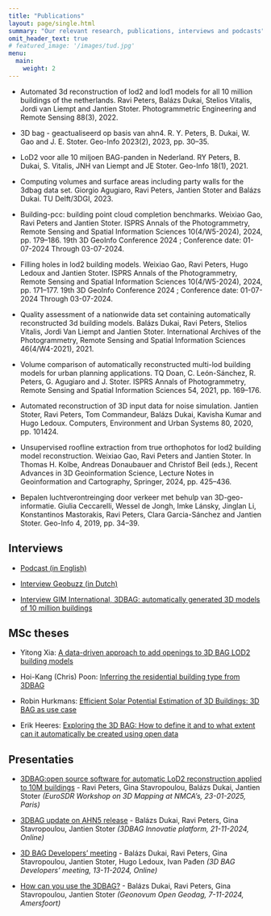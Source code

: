 ```yaml
---
title: "Publications"
layout: page/single.html
summary: "Our relevant research, publications, interviews and podcasts"
omit_header_text: true
# featured_image: '/images/tud.jpg'
menu:
  main:
    weight: 2
---
```



- Automated 3d reconstruction of lod2 and lod1 models for all 10 million buildings of the netherlands. Ravi Peters, Balázs Dukai, Stelios Vitalis, Jordi van Liempt and Jantien Stoter. Photogrammetric Engineering and Remote Sensing 88(3), 2022.

- 3D bag - geactualiseerd op basis van ahn4. R. Y. Peters, B. Dukai, W. Gao and J. E. Stoter. Geo-Info 2023(2), 2023, pp. 30–35.

- LoD2 voor alle 10 miljoen BAG-panden in Nederland. RY Peters, B. Dukai, S. Vitalis, JNH van Liempt and JE Stoter. Geo-Info 18(1), 2021.

- Computing volumes and surface areas including party walls for the 3dbag data set. Giorgio Agugiaro, Ravi Peters, Jantien Stoter and Balázs Dukai. TU Delft/3DGI, 2023.

- Building-pcc: building point cloud completion benchmarks. Weixiao Gao, Ravi Peters and Jantien Stoter. ISPRS Annals of the Photogrammetry, Remote Sensing and Spatial Information Sciences 10(4/W5-2024), 2024, pp. 179–186. 19th 3D GeoInfo Conference 2024 ; Conference date: 01-07-2024 Through 03-07-2024.
 
- Filling holes in lod2 building models. Weixiao Gao, Ravi Peters, Hugo Ledoux and Jantien Stoter. ISPRS Annals of the Photogrammetry, Remote Sensing and Spatial Information Sciences 10(4/W5-2024), 2024, pp. 171–177. 19th 3D GeoInfo Conference 2024 ; Conference date: 01-07-2024 Through 03-07-2024.

- Quality assessment of a nationwide data set containing automatically reconstructed 3d building models. Balázs Dukai, Ravi Peters, Stelios Vitalis, Jordi Van Liempt and Jantien Stoter. International Archives of the Photogrammetry, Remote Sensing and Spatial Information Sciences 46(4/W4-2021), 2021.

- Volume comparison of automatically reconstructed multi-lod building models for urban planning applications. TQ Doan, C. León-Sánchez, R. Peters, G. Agugiaro and J. Stoter. ISPRS Annals of Photogrammetry, Remote Sensing and Spatial Information Sciences 54, 2021, pp. 169–176.

- Automated reconstruction of 3D input data for noise simulation. Jantien Stoter, Ravi Peters, Tom Commandeur, Balázs Dukai, Kavisha Kumar and Hugo Ledoux. Computers, Environment and Urban Systems 80, 2020, pp. 101424.

- Unsupervised roofline extraction from true orthophotos for lod2 building model reconstruction. Weixiao Gao, Ravi Peters and Jantien Stoter. In Thomas H. Kolbe, Andreas Donaubauer and Christof Beil (eds.), Recent Advances in 3D Geoinformation Science, Lecture Notes in Geoinformation and Cartography, Springer, 2024, pp. 425–436.

- Bepalen luchtverontreinging door verkeer met behulp van 3D-geo-informatie. Giulia Ceccarelli, Wessel de Jongh, Imke Lánsky, Jinglan Li, Konstantinos Mastorakis, Ravi Peters, Clara Garcia-Sánchez and Jantien Stoter. Geo-Info 4, 2019, pp. 34–39.
 
## Interviews

- [Podcast (in English)](https://www.esri.nl/nl-nl/newsroom/podcast/something-spatial-digital-twin-toont-de-wereld-het-belang-van-locatie/)

- [Interview Geobuzz (in Dutch)](https://geoinformatienederland.nl/videos/jantien-stoter-over-3d-bag/)

- [Interview GIM International, 3DBAG: automatically generated 3D models of 10 million buildings](https://www.gim-international.com/content/article/3dbag-automatically-generated-3d-models-of-10-million-buildings)


## MSc theses

- Yitong Xia: [A data-driven approach to add openings to 3D BAG LOD2 building models](https://repository.tudelft.nl/record/uuid%3Aeaff38b9-65f4-4c1c-8cec-aebd8fc4b18f)

- Hoi-Kang (Chris) Poon: [Inferring the residential building type from 3DBAG](https://repository.tudelft.nl/record/uuid:3ef77acb-b38b-4fa5-9b1e-31813b00b739)

- Robin Hurkmans: [Efficient Solar Potential Estimation of 3D Buildings: 3D BAG as use case](https://repository.tudelft.nl/record/uuid:0d6fe201-5676-48c0-850f-942d1ee9a353)

- Erik Heeres: [Exploring the 3D BAG: How to define it and to what extent can it automatically be created using open data](https://repository.tudelft.nl/record/uuid:bb4a1667-1d6f-41ac-b12e-fb70c0013881)


## Presentaties

- [3DBAG:open source software for automatic LoD2 reconstruction applied to 10M buildings](https://docs.google.com/presentation/d/1OUoMpMO3odwER8fXws-wcq9bQdVfSFAC6dN8wOSciJs/export?format=pdf) - Ravi Peters, Gina Stavropoulou, Balázs Dukai, Jantien Stoter  *(EuroSDR Workshop on 3D Mapping at NMCA’s, 23-01-2025, Paris)*

- [3DBAG update on AHN5 release](https://docs.google.com/presentation/d/1rPM43oHAK3A7QOC7gwXXJwtq5RjQ29KLCLtnT8PY8o4/export?format=pdf) - Balázs Dukai, Ravi Peters, Gina Stavropoulou, Jantien Stoter *(3DBAG Innovatie platform, 21-11-2024, Online)*

- [3D BAG Developers’ meeting](https://docs.google.com/presentation/d/1uKUykKTFQLfr0dBk18neXGkKz04Ug8W_l9HzmXINGj8/export?format=pdf) - Balázs Dukai, Ravi Peters, Gina Stavropoulou, Jantien Stoter, Hugo Ledoux, Ivan Pađen *(3D BAG Developers’ meeting, 13-11-2024, Online)*

- [How can you use the 3DBAG?](https://docs.google.com/presentation/d/1v3JZPtL3qTSvdU-iGPQTQuFN1Uq5InCb5jVIBiqoFmA/export?format=pdf) - Balázs Dukai, Ravi Peters, Gina Stavropoulou, Jantien Stoter *(Geonovum Open Geodag, 7-11-2024, Amersfoort)*


